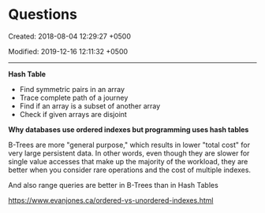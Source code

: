 # Questions

Created: 2018-08-04 12:29:27 +0500

Modified: 2019-12-16 12:11:32 +0500

---

**Hash Table**
-   Find symmetric pairs in an array
-   Trace complete path of a journey
-   Find if an array is a subset of another array
-   Check if given arrays are disjoint



**Why databases use ordered indexes but programming uses hash tables**

B-Trees are more "general purpose," which results in lower "total cost" for very large persistent data. In other words, even though they are slower for single value accesses that make up the majority of the workload, they are better when you consider rare operations and the cost of multiple indexes.

And also range queries are better in B-Trees than in Hash Tables



<https://www.evanjones.ca/ordered-vs-unordered-indexes.html>
